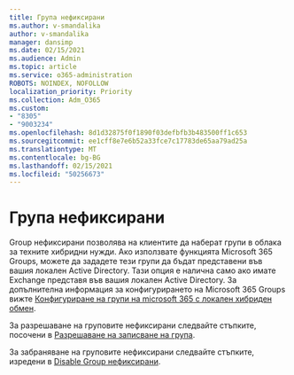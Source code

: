 ```yaml
---
title: Група нефиксирани
ms.author: v-smandalika
author: v-smandalika
manager: dansimp
ms.date: 02/15/2021
ms.audience: Admin
ms.topic: article
ms.service: o365-administration
ROBOTS: NOINDEX, NOFOLLOW
localization_priority: Priority
ms.collection: Adm_O365
ms.custom:
- "8305"
- "9003234"
ms.openlocfilehash: 8d1d32875f0f1890f03defbfb3b483500ff1c653
ms.sourcegitcommit: ee1cff8e7e6b52a33fce7c17783de65aa79ad25a
ms.translationtype: MT
ms.contentlocale: bg-BG
ms.lasthandoff: 02/15/2021
ms.locfileid: "50256673"
---
```

# <a name="group-writeback"></a>Група нефиксирани

Group нефиксирани позволява на клиентите да наберат групи в облака за техните хибридни нужди. Ако използвате функцията Microsoft 365 Groups, можете да зададете тези групи да бъдат представени във вашия локален Active Directory. Тази опция е налична само ако имате Exchange представя във вашия локален Active Directory. За допълнителна информация за конфигурирането на Microsoft 365 Groups вижте [Конфигуриране на групи на microsoft 365 с локален хибриден обмен](https://docs.microsoft.com/exchange/hybrid-deployment/set-up-microsoft-365-groups#enable-group-writeback-in-azure-ad-connect).

За разрешаване на груповите нефиксирани следвайте стъпките, посочени в [Разрешаване на записване на група](https://docs.microsoft.com/azure/active-directory/hybrid/how-to-connect-group-writeback#enable-group-writeback). 

За забраняване на груповите нефиксирани следвайте стъпките, изредени в [Disable Group нефиксирани](https://docs.microsoft.com/azure/active-directory/hybrid/how-to-connect-group-writeback#disabling-group-writeback).